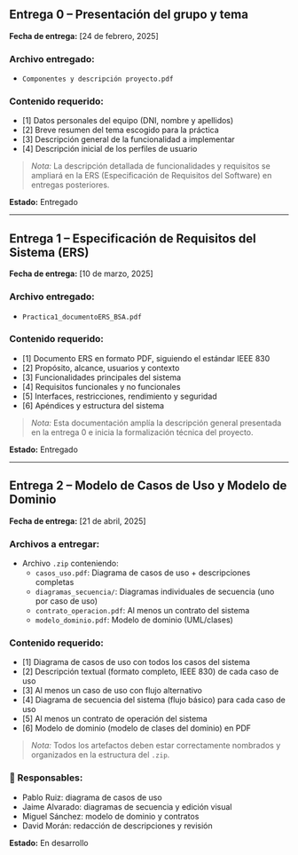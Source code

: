 ## Entrega 0 – Presentación del grupo y tema

**Fecha de entrega:** [24 de febrero, 2025]

### Archivo entregado:
- `Componentes y descripción proyecto.pdf`

### Contenido requerido:
- [1] Datos personales del equipo (DNI, nombre y apellidos)
- [2] Breve resumen del tema escogido para la práctica
- [3] Descripción general de la funcionalidad a implementar
- [4] Descripción inicial de los perfiles de usuario

> *Nota:* La descripción detallada de funcionalidades y requisitos se ampliará en la ERS (Especificación de Requisitos del Software) en entregas posteriores.

**Estado:** Entregado

---

## Entrega 1 – Especificación de Requisitos del Sistema (ERS)

**Fecha de entrega:** [10 de marzo, 2025]

### Archivo entregado:
- `Practica1_documentoERS_BSA.pdf`

### Contenido requerido:
- [1] Documento ERS en formato PDF, siguiendo el estándar IEEE 830
- [2] Propósito, alcance, usuarios y contexto
- [3] Funcionalidades principales del sistema
- [4] Requisitos funcionales y no funcionales
- [5] Interfaces, restricciones, rendimiento y seguridad
- [6] Apéndices y estructura del sistema

> *Nota:* Esta documentación amplía la descripción general presentada en la entrega 0 e inicia la formalización técnica del proyecto.

**Estado:** Entregado

---

## Entrega 2 – Modelo de Casos de Uso y Modelo de Dominio

**Fecha de entrega:** [21 de abril, 2025]

### Archivos a entregar:
- Archivo `.zip` conteniendo:
  - `casos_uso.pdf`: Diagrama de casos de uso + descripciones completas
  - `diagramas_secuencia/`: Diagramas individuales de secuencia (uno por caso de uso)
  - `contrato_operacion.pdf`: Al menos un contrato del sistema
  - `modelo_dominio.pdf`: Modelo de dominio (UML/clases)

### Contenido requerido:
- [1] Diagrama de casos de uso con todos los casos del sistema
- [2] Descripción textual (formato completo, IEEE 830) de cada caso de uso
- [3] Al menos un caso de uso con flujo alternativo
- [4] Diagrama de secuencia del sistema (flujo básico) para cada caso de uso
- [5] Al menos un contrato de operación del sistema
- [6] Modelo de dominio (modelo de clases del dominio) en PDF

> *Nota:* Todos los artefactos deben estar correctamente nombrados y organizados en la estructura del `.zip`.

### 👥 Responsables:
- Pablo Ruiz: diagrama de casos de uso
- Jaime Alvarado: diagramas de secuencia y edición visual
- Miguel Sánchez: modelo de dominio y contratos
- David Morán: redacción de descripciones y revisión

**Estado:** En desarrollo